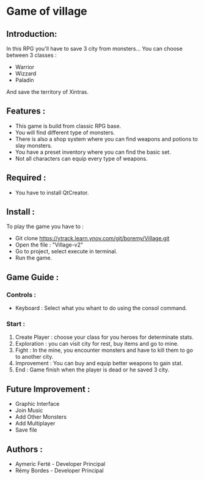 # Game of village

## Introduction:

In this RPG you'll have to save 3 city from monsters...
You can choose between 3 classes :
- Warrior
- Wizzard
- Paladin

And save the territory of Xintras.

## Features :

* This game is build from classic RPG base.
* You will find different type of monsters.
* There is also a shop system where you can find weapons and potions to slay monsters.
* You have a preset inventory where you can find the basic set.
* Not all characters can equip every type of weapons.


## Required :

* You have to install QtCreator.

## Install :

To play the game you have to :
* Git clone https://ytrack.learn.ynov.com/git/boremy/Village.git
* Open the file : "Village-v2"
* Go to project, select execute in terminal.
* Run the game.

## Game Guide :

### Controls :

* Keyboard : Select what you whant to do using the consol command.

### Start :

1. Create Player : choose your class for you heroes for determinate stats.
2. Exploration : you can visit city  for rest, buy items and go to mine.
3. Fight : In the mine, you encounter monsters and have to kill them to go to another city.
4. Improvement : You can buy and equip better weapons to gain stat.
5. End : Game finish when the player is dead or he saved 3 city.

## Future Improvement :

* Graphic Interface
* Join Music
* Add Other Monsters
* Add Multiplayer
* Save file

## Authors :
* Aymeric Ferté - Developer Principal
* Rémy Bordes - Developer Principal